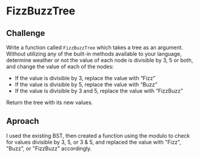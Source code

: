 # FizzBuzzTree
## Challenge
Write a function called `FizzBuzzTree` which takes a tree as an argument.
Without utilizing any of the built-in methods available to your language, determine weather or not the value of each node is divisible by 3, 5 or both, and change the value of each of the nodes:
* If the value is divisible by 3, replace the value with “Fizz”
* If the value is divisible by 5, replace the value with “Buzz”
* If the value is divisible by 3 and 5, replace the value with “FizzBuzz”

Return the tree with its new values.

## Aproach
I used the existing BST, then created a function using the modulo to check for values divisible by 3, 5, or 3 & 5, and replaced the value with "Fizz", "Buzz", or "FizzBuzz" accordingly.
